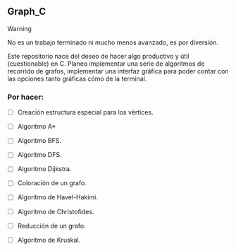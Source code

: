 ## Graph\_C
> [!Warning]
> No es un trabajo terminado ni mucho menos avanzado, es por diversión.

Este repositorio nace del deseo de hacer algo productivo y útil (cuestionable) en C.
Planeo implementar una serie de algoritmos de recorrido de grafos, implementar una interfaz gráfica para poder contar con las opciones tanto gráficas cómo de la terminal.

### Por hacer:

- [ ] Creación estructura especial para los vértices.
- [ ] Algoritmo A* 
- [ ] Algoritmo BFS.
- [ ] Algoritmo DFS.
- [ ] Algoritmo Dijkstra.
- [ ] Coloración de un grafo.
- [ ] Algoritmo de Havel-Hakimi.
- [ ] Algoritmo de Christofides.
- [ ] Reducción de un grafo.
- [ ] Algoritmo de Kruskal.


